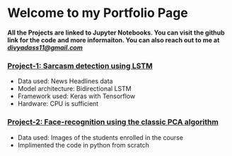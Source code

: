 # Welcome to my Portfolio Page
**All the Projects are linked to Jupyter Notebooks. You can visit the github link for the code and more informaiton. You can also reach out to me at *divyadass11@gmail.com***

### [Project-1: Sarcasm detection using LSTM](https://github.com/divyadass/sarcasm_detection/blob/develop/NLP_Project_Sarcasm_Detection_Questions.ipynb)
- Data used: News Headlines data
- Model architecture: Bidirectional LSTM
- Framework used: Keras with Tensorflow
- Hardware: CPU is sufficient

### [Project-2: Face-recognition using the classic PCA algorithm](https://github.com/divyadass/Face-Recognition/blob/master/ML%20face%20recognition%20with%20PCA.ipynb)
- Data used: Images of the students enrolled in the course
- Implimented the code in python from scratch 
